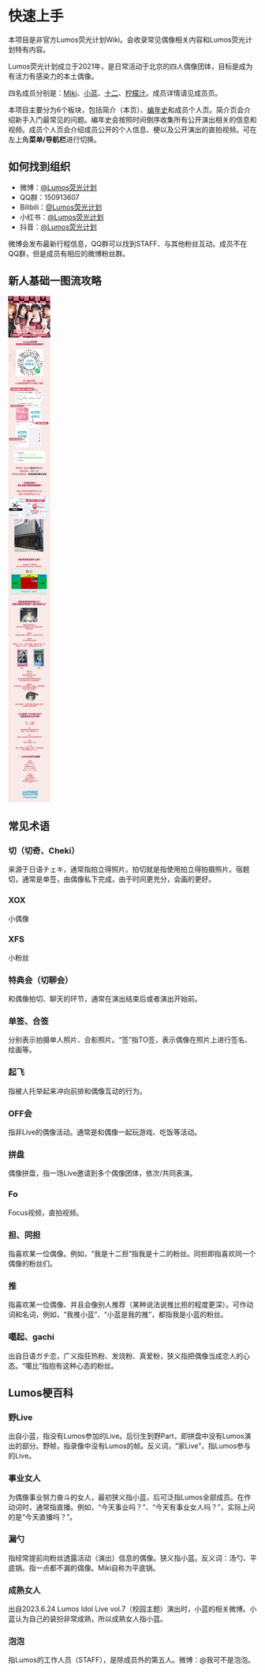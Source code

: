 # 快速上手

本项目是非官方Lumos荧光计划Wiki。会收录常见偶像相关内容和Lumos荧光计划特有内容。

Lumos荧光计划成立于2021年，是日常活动于北京的四人偶像团体，目标是成为有活力有感染力的本土偶像。

四名成员分别是：[Miki](./miki/index.md)、[小蓝](./aoyi/index.md)、[十二](./12/index.md)、[柠檬汁](./lemon-juice/index.md)。成员详情请见成员页。

本项目主要分为6个板块，包括简介（本页）、[编年史](./chronicle.md)和成员个人页。简介页会介绍新手入门最常见的问题。编年史会按照时间倒序收集所有公开演出相关的信息和视频。成员个人页会介绍成员公开的个人信息、梗以及公开演出的直拍视频。可在左上角**菜单/导航栏**进行切换。

## 如何找到组织

- 微博：[@Lumos荧光计划](https://weibo.com/u/7632132235)
- QQ群：150913607
- Bilibili：[@Lumos荧光计划](https://space.bilibili.com/1050166593)
- 小红书：[@Lumos荧光计划](https://www.xiaohongshu.com/user/profile/5b87bf408bccd200012d1dc8)
- 抖音：[@Lumos荧光计划](https://www.douyin.com/user/MS4wLjABAAAAYLD8gJfGFdkeXq5xrNOazB4SME5FjzCa1ruLVPr2aQg)

微博会发布最新行程信息，QQ群可以找到STAFF、与其他粉丝互动。成员不在QQ群，但是成员有相应的微博粉丝群。

## 新人基础一图流攻略

![一图流攻略](assets/lumos_tldr.jpg)

## 常见术语

### 切（切奇、Cheki）

来源于日语チェキ，通常指拍立得照片。拍切就是指使用拍立得拍摄照片。宿题切，通常是单签，由偶像私下完成，由于时间更充分，会画的更好。

### XOX

小偶像

### XFS

小粉丝

### 特典会（切聊会）

和偶像拍切、聊天的环节，通常在演出结束后或者演出开始前。

### 单签、合签

分别表示拍摄单人照片、合影照片。“签”指TO签，表示偶像在照片上进行签名、绘画等。

### 起飞

指被人托举起来冲向前排和偶像互动的行为。

### OFF会

指非Live的偶像活动。通常是和偶像一起玩游戏、吃饭等活动。

### 拼盘

偶像拼盘，指一场Live邀请到多个偶像团体，依次/共同表演。

### Fo

Focus视频，直拍视频。

### 担、同担

指喜欢某一位偶像。例如，“我是十二担”指我是十二的粉丝。同担即指喜欢同一个偶像的粉丝们。

### 推

指喜欢某一位偶像、并且会像别人推荐（某种说法说推比担的程度更深）。可作动词和名词，例如，“我推小蓝”、“小蓝是我的推”，都指我是小蓝的粉丝。

### 噶起、gachi

出自日语ガチ恋，广义指狂热粉、发烧粉、真爱粉，狭义指把偶像当成恋人的心态。“噶比”指抱有这种心态的粉丝。

## Lumos梗百科

### 野Live

出自小蓝，指没有Lumos参加的Live。后衍生到野Part，即拼盘中没有Lumos演出的部分。野帧，指录像中没有Lumos的帧。反义词，“家Live”，指Lumos参与的Live。

### 事业女人

为偶像事业努力奋斗的女人，最初狭义指小蓝，后可泛指Lumos全部成员。在作动词时，通常指直播。例如，“今天事业吗？”、“今天有事业女人吗？”，实际上问的是“今天直播吗？”。

### 漏勺

指经常提前向粉丝透露活动（演出）信息的偶像。狭义指小蓝。反义词：汤勺、平底锅。指一点都不漏的偶像。Miki自称为平底锅。

### 成熟女人

出自2023.6.24 Lumos Idol Live vol.7（校园主题）演出时，小蓝的相关微博。小蓝认为自己的装扮非常成熟，所以成熟女人指小蓝。

### 泡泡

指Lumos的工作人员（STAFF），是除成员外的第五人。微博：@我可不是泡泡。

